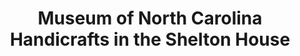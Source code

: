 ---
layout: repo
title: "Museum of North Carolina Handicrafts in the Shelton House"
id: 4963
permalink: repos/4963/
---
